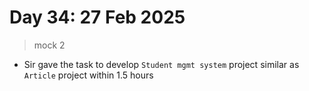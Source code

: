 # Day 34: 27 Feb 2025 

> mock 2 

- Sir gave the task to develop `Student mgmt system` project similar as `Article` project within 1.5 hours